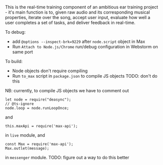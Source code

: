 This is the real-time training component of an ambitious ear training project - it's main function is to, given raw audio and its corresponding musical properties, iterate over the song, accept user input, evaluate how well a user completes a set of tasks, and deliver feedback in real-time.

To debug:
 - add `@options --inspect-brk=9229` after `node.script` object in Max
 - Run `Attach to Node.js/Chrome` run/debug configuration in Webstorm on same port
 
To build:
- Node objects don't require compiling
- Run `to_max` script in `package.json` to compile JS objects TODO: don't do this

NB:
currently, to compile JS objects we have to comment out
```
let node = require("deasync");
// @ts-ignore
node.loop = node.runLoopOnce;
```

and

```
this.maxApi = require('max-api');
```

in `live` module, and

```
const Max = require('max-api');
Max.outlet(message);
```

in `messenger` module.  TODO: figure out a way to do this better